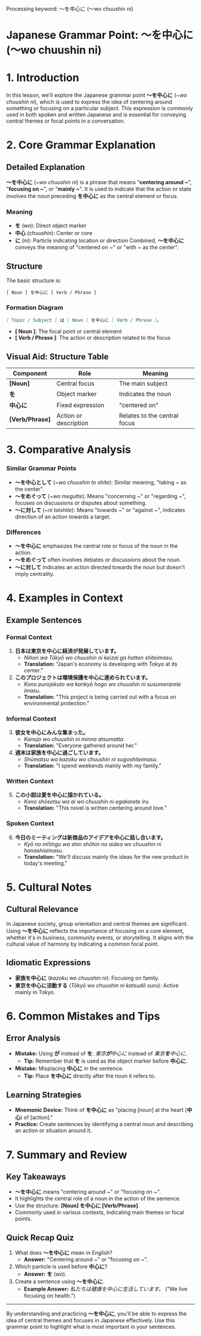Processing keyword: ～を中心に (〜wo chuushin ni)
# Japanese Grammar Point: ～を中心に (〜wo chuushin ni)
# 1. Introduction
In this lesson, we'll explore the Japanese grammar point **～を中心に** (*~wo chuushin ni*), which is used to express the idea of centering around something or focusing on a particular subject. This expression is commonly used in both spoken and written Japanese and is essential for conveying central themes or focal points in a conversation.
# 2. Core Grammar Explanation
## Detailed Explanation
**～を中心に** (*~wo chuushin ni*) is a phrase that means "**centering around ~**", "**focusing on ~**", or "**mainly ~**". It is used to indicate that the action or state involves the noun preceding **を中心に** as the central element or focus.
### Meaning
- **を** (*wo*): Direct object marker
- **中心** (*chuushin*): Center or core
- **に** (*ni*): Particle indicating location or direction
Combined, **～を中心に** conveys the meaning of "centered on ~" or "with ~ as the center".
## Structure
The basic structure is:
```
[ Noun ] を中心に [ Verb / Phrase ]
```
### Formation Diagram
```markdown
[ Topic / Subject ] は [ Noun ] を中心に [ Verb / Phrase ]。
```
- **[ Noun ]**: The focal point or central element
- **[ Verb / Phrase ]**: The action or description related to the focus
## Visual Aid: Structure Table
| Component           | Role                                 | Meaning                 |
|---------------------|--------------------------------------|-------------------------|
| **[Noun]**          | Central focus                        | The main subject        |
| **を**              | Object marker                        | Indicates the noun      |
| **中心に**          | Fixed expression                     | "centered on"           |
| **[Verb/Phrase]**   | Action or description                | Relates to the central focus |
# 3. Comparative Analysis
### Similar Grammar Points
- **～を中心として** (*~wo chuushin to shite*): Similar meaning, "taking ~ as the center".
- **～をめぐって** (*~wo megutte*): Means "concerning ~" or "regarding ~", focuses on discussions or disputes about something.
- **～に対して** (*~ni taishite*): Means "towards ~" or "against ~", indicates direction of an action towards a target.
### Differences
- **～を中心に** emphasizes the central role or focus of the noun in the action.
- **～をめぐって** often involves debates or discussions about the noun.
- **～に対して** indicates an action directed towards the noun but doesn't imply centrality.
# 4. Examples in Context
## Example Sentences
### Formal Context
1. **日本は東京を中心に経済が発展しています。**
   - *Nihon wa Tōkyō wo chuushin ni keizai ga hatten shiteimasu.*
   - **Translation:** "Japan's economy is developing with Tokyo at its center."
2. **このプロジェクトは環境保護を中心に進められています。**
   - *Kono purojekuto wa kankyō hogo wo chuushin ni susumerarete imasu.*
   - **Translation:** "This project is being carried out with a focus on environmental protection."
### Informal Context
3. **彼女を中心にみんな集まった。**
   - *Kanojo wo chuushin ni minna atsumatta.*
   - **Translation:** "Everyone gathered around her."
4. **週末は家族を中心に過ごしています。**
   - *Shūmatsu wa kazoku wo chuushin ni sugoshiteimasu.*
   - **Translation:** "I spend weekends mainly with my family."
### Written Context
5. **この小説は愛を中心に描かれている。**
   - *Kono shōsetsu wa ai wo chuushin ni egakarete iru.*
   - **Translation:** "This novel is written centering around love."
### Spoken Context
6. **今日のミーティングは新商品のアイデアを中心に話し合います。**
   - *Kyō no mītingu wa shin shōhin no aidea wo chuushin ni hanashiaimasu.*
   - **Translation:** "We'll discuss mainly the ideas for the new product in today's meeting."
# 5. Cultural Notes
## Cultural Relevance
In Japanese society, group orientation and central themes are significant. Using **～を中心に** reflects the importance of focusing on a core element, whether it's in business, community events, or storytelling. It aligns with the cultural value of harmony by indicating a common focal point.
## Idiomatic Expressions
- **家族を中心に** (*kazoku wo chuushin ni*): Focusing on family.
- **東京を中心に活動する** (*Tōkyō wo chuushin ni katsudō suru*): Active mainly in Tokyo.
# 6. Common Mistakes and Tips
## Error Analysis
- **Mistake:** Using **が** instead of **を**: *東京**が**中心に* instead of *東京**を**中心に*.
  - **Tip:** Remember that **を** is used as the object marker before **中心に**.
- **Mistake:** Misplacing **中心に** in the sentence.
  - **Tip:** Place **を中心に** directly after the noun it refers to.
## Learning Strategies
- **Mnemonic Device:** Think of **を中心に** as "placing [noun] at the heart (**中心**) of [action]."
- **Practice:** Create sentences by identifying a central noun and describing an action or situation around it.
# 7. Summary and Review
## Key Takeaways
- **～を中心に** means "centering around ~" or "focusing on ~".
- It highlights the central role of a noun in the action of the sentence.
- Use the structure: **[Noun] を中心に [Verb/Phrase]**.
- Commonly used in various contexts, indicating main themes or focal points.
## Quick Recap Quiz
1. What does **～を中心に** mean in English?
   - **Answer:** "Centering around ~" or "focusing on ~".
2. Which particle is used before **中心に**?
   - **Answer:** **を** (*wo*).
3. Create a sentence using **～を中心に**.
   - **Example Answer:** *私たちは健康を中心に生活しています。* ("We live focusing on health.")

---
By understanding and practicing **～を中心に**, you'll be able to express the idea of central themes and focuses in Japanese effectively. Use this grammar point to highlight what is most important in your sentences.
